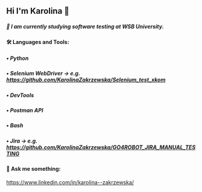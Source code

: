 ## Hi I'm Karolina 👋




#####  🌱 I am currently studying **software testing** at  **WSB University.**




#### 🛠 Languages and Tools:

##### •	Python

##### •	Selenium WebDriver -> e.g. https://github.com/KarolinaZakrzewska/Selenium_test_xkom

##### • DevTools

##### •	Postman API

##### •	Bash

##### •	Jira -> e.g. https://github.com/KarolinaZakrzewska/GO4ROBOT_JIRA_MANUAL_TESTING

#### 💬 Ask me something: 

https://www.linkedin.com/in/karolina--zakrzewska/



